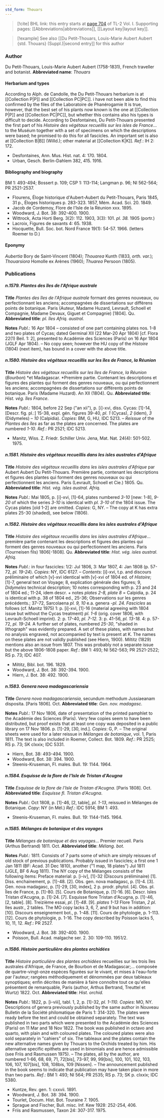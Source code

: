 ```yaml
---
std_form: Thouars
---
```


> [!cite] BHL link: this entry starts at [page 704](https://www.biodiversitylibrary.org/page/33120835) of TL-2 Vol. I.
> Supporting pages: [[Abbreviations|abbreviations]], [[Layout key|layout key]].

> [!example] See also [[Du Petit-Thouars, Louis-Marie Aubert Aubert {std. Thouars} (Suppl.)|second entry]] for this author

### Author

Du Petit-Thouars, Louis-Marie Aubert Aubert (1758-1831), French traveller and botanist. 
**Abbreviated name**: *Thouars*

#### Herbarium and types

According to Alph. de Candolle, the Du Petit-Thouars herbarium is at [[Collection P|P]] and [[Collection PC|PC]]. i have not been able to find this confirmed by the files of the Laboratoire de Phanérogamie It is true, however, that the best set of his plants now known is the one at [[Collection P|P]] and [[Collection PC|PC]], but whether this contains also his types is difficult to decide. According to Desfontaines, Du Petit-Thouars presented the first part of his *Histoire des végétaux recueillis sur les isles de France*... to the Muséum together with a set of specimens on which the descriptions were based; he promised to do this for all fascicles. An important set is also at [[Collection B|B]] (Willd.); other material at [[Collection K|K]].
*Ref*.: IH 2: 172.
- Desfontaines, Ann. Mus. Hist. nat. 4: 170. 1804.
- Urban, Gesch. Berlin-Dahlem 382, 415. 1916.

#### Bibliography and biography

BM 1: 493-494; Bossert p. 109; CSP 1: 113-114; Langman p. 96; NI 562-564; PR 2521-2537.
- Flourens, Éloge historique d'Aubert-Aubert du Petit-Thouars, Paris 1845, 31 p., Éloges historiques p. 283-323. 1857, Mém. Acad. Sci. 20. 1849.
- Jacob de Cordemoy, Flore de l'Isle de la Réunion xxx. 1895.
- Woodward, J. Bot. 38: 392-400. 1900.
- Wittrock, Acta Horti Berg. 3(2): 112. 1903, 3(3): 101. *pl. 38.* 1905 (portr.)
- Lacroix, Figures de savants 4: 65. 1938.
- Hocquette, Bull. Soc. bot. Nord France 19(1): 54-57. 1966. (letters Roemer to D.)

#### Eponymy

*Aubertia* Bory de Saint-Vincent (1804); *Thouarea* Kunth (1833, *orth. var.*); *Thouarsiora* Homolle ex Arènes (1960); *Thuarea* Persoon (1805).

### Publications

##### n.1579. Plantes des îles de l'Afrique australe

**Title**
*Plantes des îles de l'Afrique australe* formant des genres nouveaux, ou perfectionnant les anciens; accompagnées de dissertations sur différens points de botanique. Paris (Auteur, Madame Huzard, Levrault, Schoell et Compagnie, Madame Devaux, Giguet et Compagnie) \[1804\]. Qu.
**Abbreviated title**: *pl. îles Afriq. austral.*

**Notes**
*Publ*.: 16 Apr 1804 – consisted of one part containing plates nos. 1-8 and two plates of Cycas; dated Germinal XII (22 Mar-20 Apr 1804) \[cf. Flora 22(1) Beil. 1: 2\], presented to Académie des Sciences (Paris) on 16 Apr 1804 (JGLF Apr 1804). – No copy seen; however the HU copy of the *Histoire* (1804) (next item), has bound in a cover with the above title.

##### n.1580. Histoire des végétaux recueillis sur les îles de France, la Réunion

**Title**
*Histoire des végétaux recueillis sur les îles de France, la Réunion* (*Bourbon*) *et Madagascar. *Première partie. Contenant les descriptions et figures des plantes qui forment des genres nouveaux, ou qui perfectionnent les anciens; accompagnées de dissertations sur différents points de botanique. Paris (Madame Huzard). An XII (1804). Qu.
**Abbreviated title**: *Hist. vég. îles France*.

**Notes**
*Publ*.: 1804, before 22 Sep ("an xii"), p. \[i\]-xvi, diss. Cycas: \[1\]-14, \[Descr. fig. pl.:\] 15-38, expl. gén. figures 39-40, *pl. 1* (Cycas), *2* (idem), *3* (Didymeles) – *10* (Calpidia).
*Copies*: BM, G, HU, IDC 5213. – *Reissue* of the *Plantes des îles* as far as the plates are concerned. The plates are numbered *1-10*.
*Ref*.: PR 2521; IDC 5213.
- Manitz, Wiss. Z. Friedr. Schiller Univ. Jena, Mat. Nat. 24(4): 501-502. 1975.

##### n.1581. Histoire des végétaux recueillis dans les isles australes d'Afrique

**Title**
*Histoire des végétaux recueillis dans les isles australes d'Afrique* par Aubert Aubert Du Petit-Thouars. Première partie, contenant les descriptions et figures des plantes qui forment des genres nouveaux ou qui perfectionnent les anciens. Paris (Levrault, Schoell et Cie.) 1805. Qu.
**Abbreviated title**: *Hist. vég. isles austral. Afriq.*

**Notes**
*Publ*.: Mai 1805, p. \[i\]-xvi, \[1\]-64, plates numbered *3-10* \[new: 1-8\], *9-20* of which the series *3-10* is identical with *pl. 3-10* of the 1804 issue. The Cycas plates \[old 1-2\] are omitted. *Copies*: G, NY. – The copy at K has extra plates 25-30 (shaded), see below (1806).

##### n.1582. Histoire des végétaux recueillis dans les isles australes d'Afrique

**Title**
*Histoire des végétaux recueillis dans les isles australes d'Afrique*... première partie contenant les descriptions et figures des plantes qui forment des genres nouveaux ou qui perfectionnent les anciens. Paris (Tourneisen fils) 1806\[-1808\]. Qu.
**Abbreviated title**: *Hist. vég. isles austral. Afriq.*

**Notes**
*Publ*.: in four fascicles: 1/2: Jul 1806, 3: Mar 1807, 4: Jan 1808 (p. 57-72, *pl. 19-24*).
*Copies*: NY, IDC 6127. – *Contents*: \[i\]-xvi, t.p. and discours préliminaire of which \[v\]-xvi identical with \[v\]-xvi of 1804 ed. of *Histoire*; \[1\]-7, general text on Voyage; 8, explication générale des figures; 9, *Didymeles* technical description; 10 notes corresponding with p. 23 and 24 of 1804 ed.; 11-24, idem descr. + notes *plates 2-8, plate 8* = Calpidia, p. 24 is identical with p. 38 of 1804 ed., 25-36; Observations sur les genres précédents.; 37-72, Sarcolaena *pl. 9, 10* e.a. genera -*pl. 24.*
*Fascicles* as follows (cf. Manitz 1975)
1: p. \[i\]-xvi, \[1\]-16 (material agreeing with 1804 issue but without the Cycas treatment) *pl. 1-6* (orig. cover 1806, with Levrault-Schoell imprint). 2: p. 17-40, *pl. 7-12.*
3: p. 41-56, *pl. 13-18.*
4: p. 57-72, *pl. 19-24.*
A further set of plates, numbered *25-30*, "shaded in lithograph" was evidently prepared. A set of these plates, with names but no analysis engraved, not accompanied by text is present at K. The names on these plates are not validly published (see Hiern, 1900). Miltitz (1829) mentions also an issue from 1807. This was probably not a separate issue but the above 1806-1808 paper.
*Ref*.: BM 1: 493; NI 562-563; PR 2521-2522; RS p. 73; IDC 407.
- Miltitz, Bibl. bot. 196. 1829.
- Woodward, J. Bot. 38: 392-394. 1900.
- Hiern, J. Bot. 38: 492. 1900.

##### n.1583. Genera nova madagascariensia

**Title**
*Genera nova madagascariensia*, secundum methodum Jussiaeanam disposita. \[Paris 1806\]. Oct.
**Abbreviated title**: *Gen. nov. madagasc.*

**Notes**
*Publ*.: 17 Nov 1806, date of presentation of the printed pamphlet to the Académie des Sciences (Paris). Very few copies seem to have been distributed, but proof exists that at least one copy was deposited in a public library on 17 Nov 1806. p. \[1\]-29, \[30, ind.\]. *Copies*: G, P. – The original sheets were used for a later reissue in *Mélanges de botanique*, vol. 1, Paris 1811. The text is also included in Roemer, Collect. Bot. 1809.
*Ref*.: PR 2525; RS p. 73; SK clxxix; IDC 5331.
- Hiern, Bot. 38: 493-494. 1900.
- Woodward, Bot. 38: 394. 1900.
- Steenis-Kruseman, Fl. males. Bull. 19: 1144. 1964.

##### n.1584. Esquisse de la flore de l'Isle de Tristan d'Acugna

**Title**
*Esquisse de la flore de l'Isle de Tristan d'Acugna*. \[Paris 1808\]. Oct.
**Abbreviated title**: *Esquisse fl. Tristan d'Acugna*.

**Notes**
*Publ*.: Oct 1808, p. \[1\]-46, \[2, table\], *pl. 1-13*, reissued in Mélanges de Botanique. *Copy*: NY (in Mél.)
*Ref*.: IDC 5914; BM 1: 493.
- Steenis-Kruseman, Fl. males. Bull. 19: 1144-1145. 1964.

##### n.1585. Mélanges de botanique et des voyages

**Title**
*Mélanges de botanique et des voyages*... Premier recueil. Paris (Arthus Bertrand) 1811. Oct.
**Abbreviated title**: *Mélang. bot.*

**Notes**
*Publ*.: 1811. Consists of 7 parts some of which are simply reissues of old stock of previous publications. Probably issued in fascicles; a first one 1 Jan 1811 (BF: Acad. 31 Dec 1810), another ("1 map, 18 plates") Jul 1811 (JGLE, BF 6 Aug 1811).
The NY copy of the Mélanges consists of the following items:
Preface material: p. \[i-iv\], \[1\]-32 (Discours préliminaire)
\[1\]. Diss. enchainement, p. \[1\]-48.
\[2\]. Obs. gen. nova madagasc, p. \[1\]-4.
\[3\]. Gen. nova madagasc, p. \[1\]-29, \[30, index\], 2 p. prodr. phytol.
\[4\]. Obs. pl. Îles de France, p. \[1\]-80.
\[5\]. Cours de Botanique, p. \[1\]-16.
\[6\]. Descr. Isles Tristan d'Acugna, p. \[1\]-24.
\[7\]. Esquisse flore Tristan d'Acugna, p. \[1\]-46, \[2, table\].
\[8\]. Treizième essai, *pl*. \[*1*\]-*48*.
\[9\]. *plates 1-13* Flore Tristan, *2 pl*. Iles austr., 2 tables. The MO copy lacks 3, 6, 7, and 9 but has in addition:
\[10\]. Discours enseignement bot., p. 1-48.
\[11\]. Cours de phytologie, p. 1-113.
\[12\]. Cours de phytologie, p. 1-16.
The copy described by Poisson lacks 5, 10, 11, 12.
*Ref*.: PR 2527.
- Woodward, J. Bot. 38: 392-400. 1900.
- Poisson, Bull. Acad. malgache ser. 2. 30: 109-110. 1951/2.

##### n.1586. Histoire particulière des plantes orchidées

**Title**
*Histoire particulière des plantes orchidées* recueillies sur les trois îles australes d'Afrique, de France, de Bourbon et de Madagascar;... composée de quartre-vingt-onze espèces figurées sur le vivant, et mises à l'eau-forte par l'auteur; rangées méthodiquement et dénommées par deux tableaux synoptiques; enfin décrites de manière à faire connoître tout ce qu'elles présentent de remarquable, Paris (author, Arthus Bertrand, Treuttel et Wurtz) 1822. Oct.
**Abbreviated title**: *Hist. orchid.*

**Notes**
*Publ*.: 1822, p. \[i-viii\], tabl. 1, 2, p. \[1\]-32, *pl. 1-110. Copies*: MO, NY. Descriptions of genera previously published by the same author in Nouveau Bulletin de la Société philomatique de Paris 1: 314-320. The plates were ready before the text and could be obtained separately. The text was published in two parts which were presented to the Académie des Sciences (Paris) on 11 Mar and 18 Nov 1822. The book was published in octavo and quarto, with plain and with coloured plates. The coloured plates were also sold separately in "cahiers" of six. The tableaux and the plates contain the new alternative names given by Thouars to the Orchids treated by him. His alternative specific epithets are used in binomials and are hence admissible (see Friis and Rasmussen 1975). – The plates, all by the author, are numbered 1-66, 68, 69, 71, 72\[bis\], 73-97, 99, 99\[bis\], 100, 101, 102, 103, 106, 107, 107\[bis\], 108, 108bis, 109 \[Nissen\]. – The announcement published in the book seems to indicate that publication may have taken place in more than two parts.
*Ref*.: BM 1: 493; NI 564; PR 2535; RS p. 73; SK p. clxxix; IDC 5380.
- Kuntze, Rev. gen. 1: cxxvii. 1891.
- Woodward, J. Bot. 38: 394. 1900.
- Tourlet, Docum. Hist. Bot. Touraine 7. 1905.
- Sprague and Fischer, Bull. misc. Inf. Kew 1928: 252-254, 406.
- Friis and Rasmussen, Taxon 24: 307-317. 1975.

